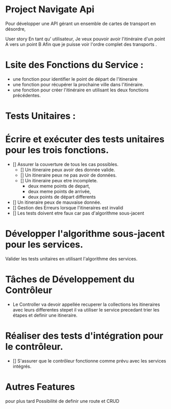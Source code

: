 # Project Navigate Api

Pour développer une API gérant un ensemble de cartes de transport en désordre,

User story
En tant qu' utilisateur,
Je veux pouvoir avoir l'itinéraire d'un point A vers un point B
Afin que je puisse voir l'ordre complet des transports .

# Lsite des Fonctions du Service :

- une fonction pour identifier le point de départ de l'itineraire
- une fonction pour récupérer la prochaine ville dans l'itinéraire.
- une fonction pour créer l'itinéraire en utilisant les deux fonctions précédentes.

# Tests Unitaires :

# Écrire et exécuter des tests unitaires pour les trois fonctions.

- [] Assurer la couverture de tous les cas possibles.
  - [] Un itineraire peux avoir des donnée valide.
  - [] Un itineraire peux ne pas avoir de données.
  - [] Un itineraire peux etre incomplete.
    - deux meme points de depart,
    - deux meme points de arrivée,
    - deux points de départ differents
- [] Un itineraire peux de mauvaise donnée.
- [] Gestion des Erreurs lorsque l'itineraires est invalid
- [] Les tests doivent etre faux car pas d'algorithme sous-jacent

# Développer l'algorithme sous-jacent pour les services.

Valider les tests unitaires en utilisant l'algorithme des services.

# Tâches de Développement du Contrôleur

- Le Controller va devoir appellée recuperer la collections les itineraires avec leurs differentes stepet il va utiliser le service precedant trier les étapes et definir une itineraire.

# Réaliser des tests d'intégration pour le contrôleur.

- [] S'assurer que le contrôleur fonctionne comme prévu avec les services intégrés.

# Autres Features

pour plus tard Possibilité de definir une route et CRUD
